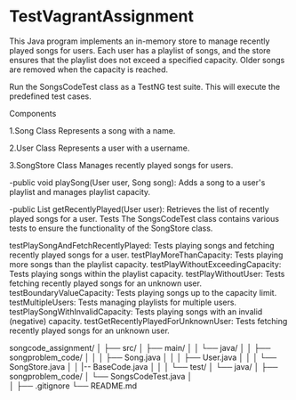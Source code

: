 # TestVagrantAssignment
This Java program implements an in-memory store to manage recently played songs for users. Each user has a playlist of songs, and the store ensures that the playlist does not exceed a specified capacity. Older songs are removed when the capacity is reached.

Run the SongsCodeTest class as a TestNG test suite. This will execute the predefined test cases.

Components

1.Song Class
Represents a song with a name.

2.User Class
Represents a user with a username.

3.SongStore Class
Manages recently played songs for users.

-public void playSong(User user, Song song): Adds a song to a user's playlist and manages playlist capacity.

-public List<Song> getRecentlyPlayed(User user): Retrieves the list of recently played songs for a user.
Tests
The SongsCodeTest class contains various tests to ensure the functionality of the SongStore class.

testPlaySongAndFetchRecentlyPlayed: Tests playing songs and fetching recently played songs for a user.
testPlayMoreThanCapacity: Tests playing more songs than the playlist capacity.
testPlayWithoutExceedingCapacity: Tests playing songs within the playlist capacity.
testPlayWithoutUser: Tests fetching recently played songs for an unknown user.
testBoundaryValueCapacity: Tests playing songs up to the capacity limit.
testMultipleUsers: Tests managing playlists for multiple users.
testPlaySongWithInvalidCapacity: Tests playing songs with an invalid (negative) capacity.
testGetRecentlyPlayedForUnknownUser: Tests fetching recently played songs for an unknown user.

songcode_assignment/
│
├── src/
│   ├── main/
│   │   └── java/
│   │       ├── songproblem_code/
│   │       │   ├── Song.java
│   │       │   ├── User.java
│   │       │   └── SongStore.java
│   │       |-- BaseCode.java
│   │
│   └── test/
│       └── java/
│           ├── songproblem_code/
│               └── SongsCodeTest.java
│           
│
├── .gitignore
└── README.md





